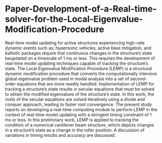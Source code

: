 # Paper-Development-of-a-Real-time-solver-for-the-Local-Eigenvalue-Modification-Procedure

Real-time model updating for active structures experiencing high-rate dynamic events such as; hypersonic vehicles, active blast mitigation, and ballistic packages require that continuous changes in the structure’s state beupdated on a timescale of 1 ms or less. This requires the development of real-time model updating techniques capable of tracking the structure’s state. The Local Eigenvalue Modification Procedure (LEMP) is a structural dynamic modification procedure that converts the computationally intensive global eigenvalue problem used in modal analysis into a set of second-order equations that are more readily handled. Implementation of LEMP for tracking a structure’s state results in secular equations that must be solved to obtain the modified eigenvalues of the structure’s state. In this work, the roots of the secular equations are solved iteratively using a divide and conquer approach, leading to faster root convergence. The present study reports on developing a real-time computing module to perform LEMP in the context of real-time model updating with a stringent timing constraint of 1 ms or less. In this preliminary work, LEMP is applied to tracking the condition of a numerical cantilever beam structure, which depicts changes in a structure’s state as a change in the roller position. A discussion of variations in timing results and accuracy are discussed.
